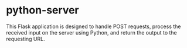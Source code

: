 # python-server
This Flask application is designed to handle POST requests, process the received input on the server using Python, and return the output to the requesting URL.
